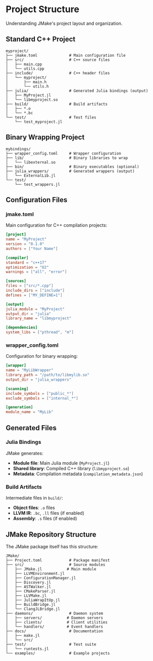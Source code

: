# Project Structure

Understanding JMake's project layout and organization.

## Standard C++ Project

```
myproject/
├── jmake.toml              # Main configuration file
├── src/                    # C++ source files
│   ├── main.cpp
│   └── utils.cpp
├── include/                # C++ header files
│   └── myproject/
│       ├── main.h
│       └── utils.h
├── julia/                  # Generated Julia bindings (output)
│   ├── MyProject.jl
│   └── libmyproject.so
├── build/                  # Build artifacts
│   ├── *.o
│   └── *.bc
└── test/                   # Test files
    └── test_myproject.jl
```

## Binary Wrapping Project

```
mybindings/
├── wrapper_config.toml     # Wrapper configuration
├── lib/                    # Binary libraries to wrap
│   └── libexternal.so
├── bin/                    # Binary executables (optional)
├── julia_wrappers/         # Generated wrappers (output)
│   └── ExternalLib.jl
└── test/
    └── test_wrappers.jl
```

## Configuration Files

### jmake.toml

Main configuration for C++ compilation projects:

```toml
[project]
name = "MyProject"
version = "0.1.0"
authors = ["Your Name"]

[compiler]
standard = "c++17"
optimization = "O2"
warnings = ["all", "error"]

[sources]
files = ["src/*.cpp"]
include_dirs = ["include"]
defines = ["MY_DEFINE=1"]

[output]
julia_module = "MyProject"
output_dir = "julia"
library_name = "libmyproject"

[dependencies]
system_libs = ["pthread", "m"]
```

### wrapper_config.toml

Configuration for binary wrapping:

```toml
[wrapper]
name = "MyLibWrapper"
library_path = "/path/to/libmylib.so"
output_dir = "julia_wrappers"

[scanning]
include_symbols = ["public_*"]
exclude_symbols = ["internal_*"]

[generation]
module_name = "MyLib"
```

## Generated Files

### Julia Bindings

JMake generates:

- **Module file**: Main Julia module (`MyProject.jl`)
- **Shared library**: Compiled C++ library (`libmyproject.so`)
- **Metadata**: Compilation metadata (`compilation_metadata.json`)

### Build Artifacts

Intermediate files in `build/`:

- **Object files**: `.o` files
- **LLVM IR**: `.bc`, `.ll` files (if enabled)
- **Assembly**: `.s` files (if enabled)

## JMake Repository Structure

The JMake package itself has this structure:

```
JMake/
├── Project.toml            # Package manifest
├── src/                    # Source modules
│   ├── JMake.jl           # Main module
│   ├── LLVMEnvironment.jl
│   ├── ConfigurationManager.jl
│   ├── Discovery.jl
│   ├── ASTWalker.jl
│   ├── CMakeParser.jl
│   ├── LLVMake.jl
│   ├── JuliaWrapItUp.jl
│   ├── BuildBridge.jl
│   └── ClangJLBridge.jl
├── daemons/                # Daemon system
│   ├── servers/           # Daemon servers
│   ├── clients/           # Client utilities
│   └── handlers/          # Event handlers
├── docs/                   # Documentation
│   ├── make.jl
│   └── src/
├── test/                   # Test suite
│   └── runtests.jl
└── examples/               # Example projects
```
